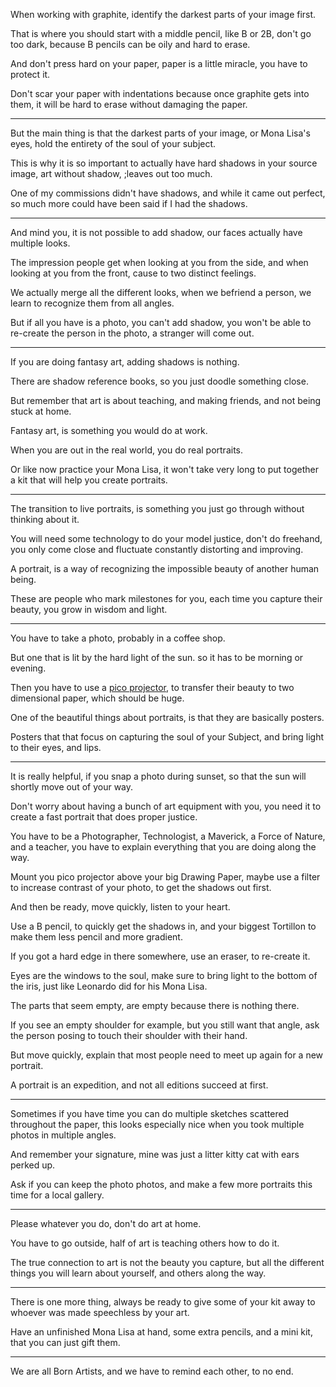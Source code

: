 When working with graphite,
identify the darkest parts of your image first.

That is where you should start with a middle pencil, like B or 2B,
don't go too dark, because B pencils can be oily and hard to erase.

And don't press hard on your paper,
paper is a little miracle, you have to protect it.

Don't scar your paper with indentations because once graphite gets into them,
it will be hard to erase without damaging the paper.

---

But the main thing is that the darkest parts of your image,
or Mona Lisa's eyes, hold the entirety of the soul of your subject.

This is why it is so important to actually have hard shadows in your source image,
art without shadow, ;leaves out too much.

One of my commissions didn't have shadows,
and while it came out perfect, so much more could have been said if I had the shadows.

---

And mind you, it is not possible to add shadow,
our faces actually have multiple looks.

The impression people get when looking at you from the side,
and when looking at you from the front, cause to two distinct feelings.

We actually merge all the different looks,
when we befriend a person, we learn to recognize them from all angles.

But if all you have is a photo, you can't add shadow,
you won't be able to re-create the person in the photo, a stranger will come out.

---

If you are doing fantasy art,
adding shadows is nothing.

There are shadow reference books,
so you just doodle something close.

But remember that art is about teaching,
and making friends, and not being stuck at home.

Fantasy art,
is something you would do at work.

When you are out in the real world,
you do real portraits.

Or like now practice your Mona Lisa,
it won't take very long to put together a kit that will help you create portraits.

---

The transition to live portraits,
is something you just go through without thinking about it.

You will need some technology to do your model justice,
don't do freehand, you only come close and fluctuate constantly distorting and improving.

A portrait,
is a way of recognizing the impossible beauty of another human being.

These are people who mark milestones for you,
each time you capture their beauty, you grow in wisdom and light.

---

You have to take a photo,
probably in a coffee shop.

But one that is lit by the hard light of the sun.
so it has to be morning or evening.

Then you have to use a [pico projector][1],
to transfer their beauty to two dimensional paper, which should be huge.

One of the beautiful things about portraits,
is that they are basically posters.

Posters that that focus on capturing the soul of your Subject,
and bring light to their eyes, and lips.

---

It is really helpful,
if you snap a photo during sunset, so that the sun will shortly move out of your way.

Don't worry about having a bunch of art equipment with you,
you need it to create a fast portrait that does proper justice.

You have to be a Photographer, Technologist, a Maverick, a Force of Nature,
and a teacher, you have to explain everything that you are doing along the way.

Mount you pico projector above your big Drawing Paper,
maybe use a filter to increase contrast of your photo, to get the shadows out first.

And then be ready, move quickly,
listen to your heart.

Use a B pencil, to quickly get the shadows in,
and your biggest Tortillon to make them less pencil and more gradient.

If you got a hard edge in there somewhere,
use an eraser, to re-create it.

Eyes are the windows to the soul,
make sure to bring light to the bottom of the iris, just like Leonardo did for his Mona Lisa.

The parts that seem empty,
are empty because there is nothing there.

If you see an empty shoulder for example, but you still want that angle,
ask the person posing to touch their shoulder with their hand.

But move quickly,
explain that most people need to meet up again for a new portrait.

A portrait is an expedition,
and not all editions succeed at first.

---

Sometimes if you have time you can do multiple sketches scattered throughout the paper,
this looks especially nice when you took multiple photos in multiple angles.

And remember your signature,
mine was just a litter kitty cat with ears perked up.

Ask if you can keep the photo photos,
and make a few more portraits this time for a local gallery.

---

Please whatever you do,
don't do art at home.

You have to go outside,
half of art is teaching others how to do it.

The true connection to art is not the beauty you capture,
but all the different things you will learn about yourself, and others along the way.

---

There is one more thing,
always be ready to give some of your kit away to whoever was made speechless by your art.

Have an unfinished Mona Lisa at hand,
some extra pencils, and a mini kit, that you can just gift them.

---

We are all Born Artists,
and we have to remind each other, to no end.







[1]: https://www.amazon.com/pico-projector/s?k=pico+projector
